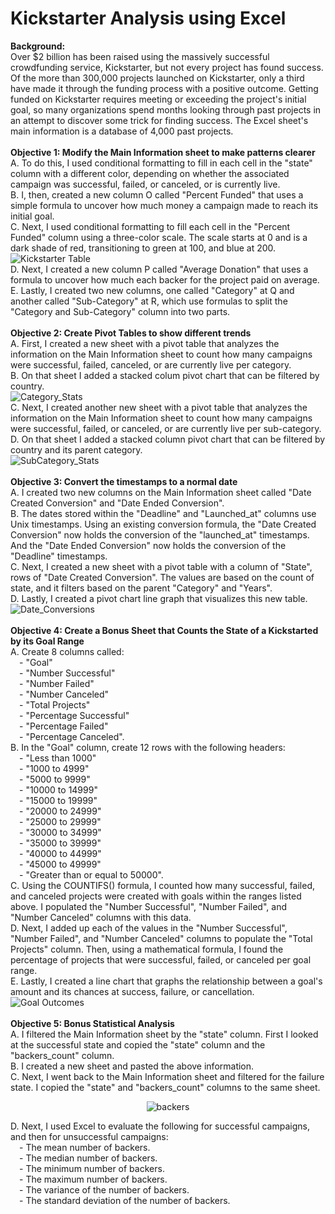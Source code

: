 # Kickstarter Analysis using Excel
<b>Background:</b><br>
Over $2 billion has been raised using the massively successful crowdfunding service, Kickstarter, but not every project has found success. Of the more than 300,000 projects launched on Kickstarter, only a third have made it through the funding process with a positive outcome.  Getting funded on Kickstarter requires meeting or exceeding the project's initial goal, so many organizations spend months looking through past projects in an attempt to discover some trick for finding success. The Excel sheet's main information is a database of 4,000 past projects.<br>
<br>
<b>Objective 1: Modify the Main Information sheet to make patterns clearer</b><br>
A. To do this, I used conditional formatting to fill in each cell in the "state" column with a different color, depending on whether the associated campaign was successful, failed, or canceled, or is currently live.<br>
B. I, then, created a new column O called "Percent Funded" that uses a simple formula to uncover how much money a campaign made to reach its initial goal.<br>
C. Next, I used conditional formatting to fill each cell in the "Percent Funded" column using a three-color scale. The scale starts at 0 and is a dark shade of red, transitioning to green at 100, and blue at 200.<br>
![Kickstarter Table](https://github.com/swati-dontamsetti/Kickstarter-Analysis/blob/master/Images/FullTable.png)<br>
D. Next, I created a new column P called "Average Donation" that uses a formula to uncover how much each backer for the project paid on average.<br>
E. Lastly, I created two new columns, one called "Category" at Q and another called "Sub-Category" at R, which use formulas to split the "Category and Sub-Category" column into two parts.<br>
<br>
<b>Objective 2: Create Pivot Tables to show different trends</b><br>
A. First, I created a new sheet with a pivot table that analyzes the information on the Main Information sheet to count how many campaigns were successful, failed, canceled, or are currently live per category.<br>
B. On that sheet I added a stacked colum pivot chart that can be filtered by country.<br>
![Category_Stats](https://github.com/swati-dontamsetti/Kickstarter-Analysis/blob/master/Images/CategoryStats.png)<br>
C. Next, I created another new sheet with a pivot table that analyzes the information on the Main Information sheet to count how many campaigns were successful, failed, or canceled, or are currently live per sub-category.<br>
D. On that sheet I added a stacked column pivot chart that can be filtered by country and its parent category.<br>
![SubCategory_Stats](https://github.com/swati-dontamsetti/Kickstarter-Analysis/blob/master/Images/SubcategoryStats.png)<br>
<br>
<b>Objective 3: Convert the timestamps to a normal date</b><br>
A. I created two new columns on the Main Information sheet called "Date Created Conversion" and "Date Ended Conversion".<br>
B. The dates stored within the "Deadline" and "Launched_at" columns use Unix timestamps. Using an existing conversion formula, the "Date Created Conversion" now holds the conversion of the "launched_at" timestamps. And the "Date Ended Conversion" now holds the conversion of the "Deadline" timestamps.<br>
C. Next, I created a new sheet with a pivot table with a column of "State", rows of "Date Created Conversion". The values are based on the count of state, and it filters based on the parent "Category" and "Years".<br>
D. Lastly, I created a pivot chart line graph that visualizes this new table.<br>
![Date_Conversions](https://github.com/swati-dontamsetti/Kickstarter-Analysis/blob/master/Images/LaunchDateOutcomes.png)<br>
<br>
<b>Objective 4: Create a Bonus Sheet that Counts the State of a Kickstarted by its Goal Range</b><br>
A. Create 8 columns called:
<br>&emsp;- "Goal"
<br>&emsp;- "Number Successful"
<br>&emsp;- "Number Failed"
<br>&emsp;- "Number Canceled"
<br>&emsp;- "Total Projects"
<br>&emsp;- "Percentage Successful"
<br>&emsp;- "Percentage Failed"
<br>&emsp;- "Percentage Canceled".<br>
B. In the "Goal" column, create 12 rows with the following headers:
<br>&emsp;- "Less than 1000"
<br>&emsp;- "1000 to 4999"
<br>&emsp;- "5000 to 9999"
<br>&emsp;- "10000 to 14999"
<br>&emsp;- "15000 to 19999"
<br>&emsp;- "20000 to 24999"
<br>&emsp;- "25000 to 29999"
<br>&emsp;- "30000 to 34999"
<br>&emsp;- "35000 to 39999"
<br>&emsp;- "40000 to 44999"
<br>&emsp;- "45000 to 49999"
<br>&emsp;- "Greater than or equal to 50000".<br>
C. Using the COUNTIFS() formula, I counted how many successful, failed, and canceled projects were created with goals within the ranges listed above. I populated the "Number Successful", "Number Failed", and "Number Canceled" columns with this data.<br>
D. Next, I added up each of the values in the "Number Successful", "Number Failed", and "Number Canceled" columns to populate the "Total Projects" column. Then, using a mathematical formula, I found the percentage of projects that were successful, failed, or canceled per goal range.<br>
E. Lastly, I created a line chart that graphs the relationship between a goal's amount and its chances at success, failure, or cancellation.<br>
![Goal Outcomes](https://github.com/swati-dontamsetti/Kickstarter-Analysis/blob/master/Images/GoalOutcomes.png)<br>
<br>
<b>Objective 5: Bonus Statistical Analysis</b><br>
A. I filtered the Main Information sheet by the "state" column. First I looked at the successful state and copied the "state" column and the "backers_count" column.<br>
B. I created a new sheet and pasted the above information.<br>
C. Next, I went back to the Main Information sheet and filtered for the failure state. I copied the "state" and "backers_count" columns to the same sheet.<br><center>
![backers](https://github.com/swati-dontamsetti/Kickstarter-Analysis/blob/master/Images/backers01.png)<br>
</center>D. Next, I used Excel to evaluate the following for successful campaigns, and then for unsuccessful campaigns:
<br>&emsp;- The mean number of backers.
<br>&emsp;- The median number of backers.
<br>&emsp;- The minimum number of backers.
<br>&emsp;- The maximum number of backers.
<br>&emsp;- The variance of the number of backers.
<br>&emsp;- The standard deviation of the number of backers.
